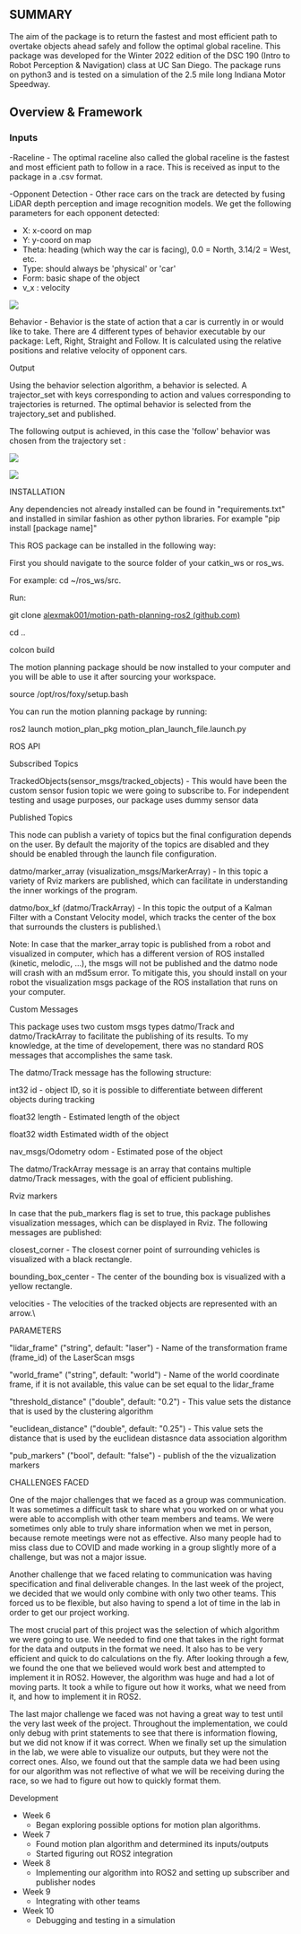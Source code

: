 ## SUMMARY

The aim of the package is to return the fastest and most efficient path to overtake objects ahead safely and follow the optimal global raceline. This package was developed for the Winter 2022 edition of the DSC 190 (Intro to Robot Perception &amp; Navigation) class at UC San Diego. The package runs on python3 and is tested on a simulation of the 2.5 mile long Indiana Motor Speedway.

## Overview &amp; Framework

### Inputs

-Raceline - The optimal raceline also called the global raceline is the fastest and most efficient path to follow in a race. This is received as input to the package in a .csv format.

-Opponent Detection - Other race cars on the track are detected by fusing LiDAR depth perception and image recognition models. We get the following parameters for each opponent detected:

- X: x-coord on map
- Y: y-coord on map
- Theta: heading (which way the car is facing), 0.0 = North, 3.14/2 = West, etc.
- Type: should always be &#39;physical&#39; or &#39;car&#39;
- Form: basic shape of the object
- v\_x : velocity

![](RackMultipart20220610-1-ov6p19_html_dabcc1ebd67b7398.png)

Behavior - Behavior is the state of action that a car is currently in or would like to take. There are 4 different types of behavior executable by our package: Left, Right, Straight and Follow. It is calculated using the relative positions and relative velocity of opponent cars.

Output

Using the behavior selection algorithm, a behavior is selected. A trajector\_set with keys corresponding to action and values corresponding to trajectories is returned. The optimal behavior is selected from the trajectory\_set and published.

The following output is achieved, in this case the &#39;follow&#39; behavior was chosen from the trajectory set :

![](RackMultipart20220610-1-ov6p19_html_212297f74da2a712.png)

![](RackMultipart20220610-1-ov6p19_html_a0b5e941f99bf693.png)

INSTALLATION

Any dependencies not already installed can be found in &quot;requirements.txt&quot; and installed in similar fashion as other python libraries. For example &quot;pip install [package name]&quot;

This ROS package can be installed in the following way:

First you should navigate to the source folder of your catkin\_ws or ros\_ws.

For example: cd ~/ros\_ws/src.

Run:

git clone [alexmak001/motion-path-planning-ros2 (github.com)](https://github.com/alexmak001/motion-path-planning-ros2)

cd ..

colcon build

The motion planning package should be now installed to your computer and you will be able to use it after sourcing your workspace.

source /opt/ros/foxy/setup.bash

You can run the motion planning package by running:

ros2 launch motion\_plan\_pkg motion\_plan\_launch\_file.launch.py

ROS API

Subscribed Topics

TrackedObjects(sensor\_msgs/tracked\_objects) - This would have been the custom sensor fusion topic we were going to subscribe to. For independent testing and usage purposes, our package uses dummy sensor data

Published Topics

This node can publish a variety of topics but the final configuration depends on the user. By default the majority of the topics are disabled and they should be enabled through the launch file configuration.

datmo/marker\_array (visualization\_msgs/MarkerArray) - In this topic a variety of Rviz markers are published, which can facilitate in understanding the inner workings of the program.

datmo/box\_kf (datmo/TrackArray) - In this topic the output of a Kalman Filter with a Constant Velocity model, which tracks the center of the box that surrounds the clusters is published.\

Note: In case that the marker\_array topic is published from a robot and visualized in computer, which has a different version of ROS installed (kinetic, melodic, ...), the msgs will not be published and the datmo node will crash with an md5sum error. To mitigate this, you should install on your robot the visualization msgs package of the ROS installation that runs on your computer.

Custom Messages

This package uses two custom msgs types datmo/Track and datmo/TrackArray to facilitate the publishing of its results. To my knowledge, at the time of developement, there was no standard ROS messages that accomplishes the same task.

The datmo/Track message has the following structure:

int32 id - object ID, so it is possible to differentiate between different objects during tracking

float32 length - Estimated length of the object

float32 width Estimated width of the object

nav\_msgs/Odometry odom - Estimated pose of the object

The datmo/TrackArray message is an array that contains multiple datmo/Track messages, with the goal of efficient publishing.

Rviz markers

In case that the pub\_markers flag is set to true, this package publishes visualization messages, which can be displayed in Rviz. The following messages are published:

closest\_corner - The closest corner point of surrounding vehicles is visualized with a black rectangle.

bounding\_box\_center - The center of the bounding box is visualized with a yellow rectangle.

velocities - The velocities of the tracked objects are represented with an arrow.\

PARAMETERS

&quot;lidar\_frame&quot; (&quot;string&quot;, default: &quot;laser&quot;) - Name of the transformation frame (frame\_id) of the LaserScan msgs

&quot;world\_frame&quot; (&quot;string&quot;, default: &quot;world&quot;) - Name of the world coordinate frame, if it is not available, this value can be set equal to the lidar\_frame

&quot;threshold\_distance&quot; (&quot;double&quot;, default: &quot;0.2&quot;) - This value sets the distance that is used by the clustering algorithm

&quot;euclidean\_distance&quot; (&quot;double&quot;, default: &quot;0.25&quot;) - This value sets the distance that is used by the euclidean distasnce data association algorithm

&quot;pub\_markers&quot; (&quot;bool&quot;, default: &quot;false&quot;) - publish of the the vizualization markers

CHALLENGES FACED

One of the major challenges that we faced as a group was communication. It was sometimes a difficult task to share what you worked on or what you were able to accomplish with other team members and teams. We were sometimes only able to truly share information when we met in person, because remote meetings were not as effective. Also many people had to miss class due to COVID and made working in a group slightly more of a challenge, but was not a major issue.

Another challenge that we faced relating to communication was having specification and final deliverable changes. In the last week of the project, we decided that we would only combine with only two other teams. This forced us to be flexible, but also having to spend a lot of time in the lab in order to get our project working.

The most crucial part of this project was the selection of which algorithm we were going to use. We needed to find one that takes in the right format for the data and outputs in the format we need. It also has to be very efficient and quick to do calculations on the fly. After looking through a few, we found the one that we believed would work best and attempted to implement it in ROS2. However, the algorithm was huge and had a lot of moving parts. It took a while to figure out how it works, what we need from it, and how to implement it in ROS2.

The last major challenge we faced was not having a great way to test until the very last week of the project. Throughout the implementation, we could only debug with print statements to see that there is information flowing, but we did not know if it was correct. When we finally set up the simulation in the lab, we were able to visualize our outputs, but they were not the correct ones. Also, we found out that the sample data we had been using for our algorithm was not reflective of what we will be receiving during the race, so we had to figure out how to quickly format them.

Development

  - Week 6
    - Began exploring possible options for motion plan algorithms.
  - Week 7
    - Found motion plan algorithm and determined its inputs/outputs
    - Started figuring out ROS2 integration
  - Week 8
    - Implementing our algorithm into ROS2 and setting up subscriber and publisher nodes
  - Week 9
    - Integrating with other teams
  - Week 10
    - Debugging and testing in a simulation
